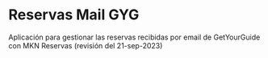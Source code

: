 ﻿# Reservas Mail GYG

Aplicación para gestionar las reservas recibidas por email de GetYourGuide con MKN Reservas  (revisión del 21-sep-2023)
